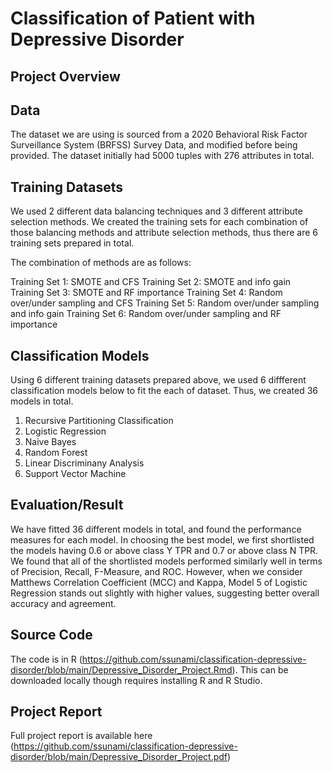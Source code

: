 # Classification of Patient with Depressive Disorder
## Project Overview

## Data
The dataset we are using is sourced from a 2020 Behavioral Risk Factor Surveillance System (BRFSS) Survey Data, and modified before being provided. The dataset initially had 5000 tuples with 276 attributes in total.

## Training Datasets

We used 2 different data balancing techniques and 3 different attribute selection methods. We created the training sets for each combination of those balancing methods
and attribute selection methods, thus there are 6 training sets prepared in total.

The combination of methods are as follows:

Training Set 1: SMOTE and CFS
Training Set 2: SMOTE and info gain
Training Set 3: SMOTE and RF importance
Training Set 4: Random over/under sampling and CFS
Training Set 5: Random over/under sampling and info gain
Training Set 6: Random over/under sampling and RF importance

## Classification Models

Using 6 different training datasets prepared above, we used 6 diffferent classification models below to fit the each of dataset. Thus, we created 36 models in total.

1. Recursive Partitioning Classification
2. Logistic Regression
3. Naive Bayes
4. Random Forest
5. Linear Discriminany Analysis
6. Support Vector Machine 

## Evaluation/Result

We have fitted 36 different models in total, and found the performance measures for each model. In choosing the best model, we first shortlisted the models having 0.6 or above class Y TPR and 0.7 or above class N TPR. We found that all of the shortlisted models performed similarly well in terms
of Precision, Recall, F-Measure, and ROC. However, when we consider Matthews Correlation Coefficient (MCC) and Kappa, Model 5 of Logistic Regression stands out slightly with higher values, suggesting better overall accuracy and agreement.


## Source Code
The code is in R (https://github.com/ssunami/classification-depressive-disorder/blob/main/Depressive_Disorder_Project.Rmd). This can be downloaded locally though requires installing R and R Studio.

## Project Report
Full project report is available here (https://github.com/ssunami/classification-depressive-disorder/blob/main/Depressive_Disorder_Project.pdf)



